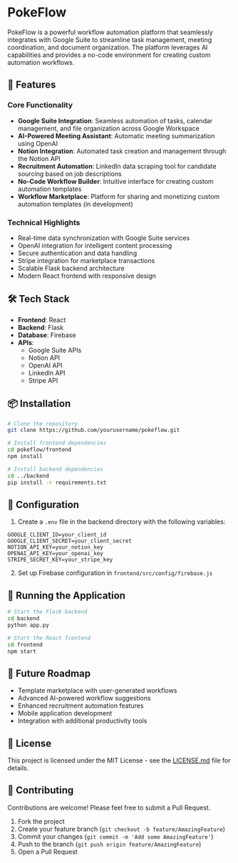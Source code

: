 # PokeFlow

PokeFlow is a powerful workflow automation platform that seamlessly integrates with Google Suite to streamline task management, meeting coordination, and document organization. The platform leverages AI capabilities and provides a no-code environment for creating custom automation workflows.

## 🚀 Features

### Core Functionality
- **Google Suite Integration**: Seamless automation of tasks, calendar management, and file organization across Google Workspace
- **AI-Powered Meeting Assistant**: Automatic meeting summarization using OpenAI
- **Notion Integration**: Automated task creation and management through the Notion API
- **Recruitment Automation**: LinkedIn data scraping tool for candidate sourcing based on job descriptions
- **No-Code Workflow Builder**: Intuitive interface for creating custom automation templates
- **Workflow Marketplace**: Platform for sharing and monetizing custom automation templates (in development)

### Technical Highlights
- Real-time data synchronization with Google Suite services
- OpenAI integration for intelligent content processing
- Secure authentication and data handling
- Stripe integration for marketplace transactions
- Scalable Flask backend architecture
- Modern React frontend with responsive design

## 🛠️ Tech Stack

- **Frontend**: React
- **Backend**: Flask
- **Database**: Firebase
- **APIs**:
  - Google Suite APIs
  - Notion API
  - OpenAI API
  - LinkedIn API
  - Stripe API

## 📦 Installation

```bash
# Clone the repository
git clone https://github.com/yourusername/pokeflow.git

# Install frontend dependencies
cd pokeflow/frontend
npm install

# Install backend dependencies
cd ../backend
pip install -r requirements.txt
```

## 🔧 Configuration

1. Create a `.env` file in the backend directory with the following variables:
```
GOOGLE_CLIENT_ID=your_client_id
GOOGLE_CLIENT_SECRET=your_client_secret
NOTION_API_KEY=your_notion_key
OPENAI_API_KEY=your_openai_key
STRIPE_SECRET_KEY=your_stripe_key
```

2. Set up Firebase configuration in `frontend/src/config/firebase.js`

## 🚦 Running the Application

```bash
# Start the Flask backend
cd backend
python app.py

# Start the React frontend
cd frontend
npm start
```

## 🎯 Future Roadmap

- Template marketplace with user-generated workflows
- Advanced AI-powered workflow suggestions
- Enhanced recruitment automation features
- Mobile application development
- Integration with additional productivity tools

## 📄 License

This project is licensed under the MIT License - see the [LICENSE.md](LICENSE.md) file for details.

## 👥 Contributing

Contributions are welcome! Please feel free to submit a Pull Request.

1. Fork the project
2. Create your feature branch (`git checkout -b feature/AmazingFeature`)
3. Commit your changes (`git commit -m 'Add some AmazingFeature'`)
4. Push to the branch (`git push origin feature/AmazingFeature`)
5. Open a Pull Request

